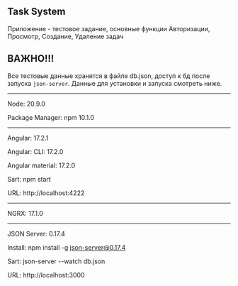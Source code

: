 ## Task System

Приложение - тестовое задание, основные функции Авторизации, Просмотр, Создание, Удаление задач

## ВАЖНО!!! 

Все тестовые данные хранятся в файле db.json, доступ к бд после запуска `json-server`. Данные для установки и запуска смотреть ниже.

---

Node: 20.9.0	

Package Manager: npm 10.1.0		

---

Angular: 17.2.1

Angular: CLI: 17.2.0

Angular material: 17.2.0

Sart: npm start

URL: http://localhost:4222

---

NGRX: 17.1.0

---

JSON Server: 0.17.4

Install: npm install -g json-server@0.17.4

Sart: json-server --watch db.json

URL: http://localhost:3000